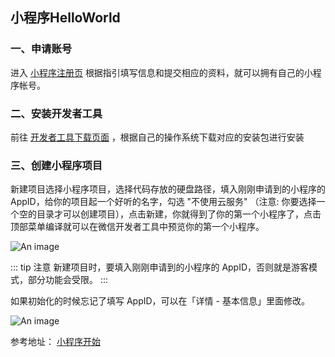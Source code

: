 ## 小程序HelloWorld

### 一、申请账号
进入 <a href="https://mp.weixin.qq.com/wxopen/waregister?action=step1" target="_blank">小程序注册页</a> 根据指引填写信息和提交相应的资料，就可以拥有自己的小程序帐号。

### 二、安装开发者工具
前往 <a href="https://developers.weixin.qq.com/miniprogram/dev/devtools/download.html" target="_blank">开发者工具下载页面</a> ，根据自己的操作系统下载对应的安装包进行安装

### 三、创建小程序项目
新建项目选择小程序项目，选择代码存放的硬盘路径，填入刚刚申请到的小程序的 AppID，给你的项目起一个好听的名字，勾选 "不使用云服务" （注意: 你要选择一个空的目录才可以创建项目），点击新建，你就得到了你的第一个小程序了，点击顶部菜单编译就可以在微信开发者工具中预览你的第一个小程序。


![An image](~@/mp/mp_start.png)

::: tip 注意
新建项目时，要填入刚刚申请到的小程序的 AppID，否则就是游客模式，部分功能会受限。
:::

如果初始化的时候忘记了填写 AppID，可以在「详情 - 基本信息」里面修改。

![An image](~@/mp/mp_start2.png)


参考地址：
<a href="https://developers.weixin.qq.com/miniprogram/dev/framework/quickstart/getstart.html#%E7%94%B3%E8%AF%B7%E5%B8%90%E5%8F%B7" target="_blank">小程序开始</a>

